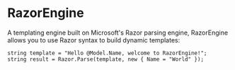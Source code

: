 RazorEngine
===========

A templating engine built on Microsoft's Razor parsing engine, RazorEngine allows you to use Razor syntax to build dynamic templates:

    string template = "Hello @Model.Name, welcome to RazorEngine!";
    string result = Razor.Parse(template, new { Name = "World" });